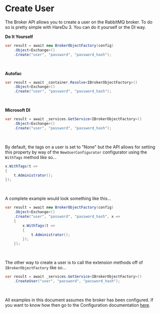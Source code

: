 # Create User

The Broker API allows you to create a user on the RabbitMQ broker. To do so is pretty simple with HareDu 3. You can do it yourself or the DI way.

**Do It Yourself**

```c#
var result = await new BrokerObjectFactory(config)
    .Object<Exchange>()
    .Create("user", "password", "password_hash");
```
<br>

**Autofac**

```c#
var result = await _container.Resolve<IBrokerObjectFactory>()
    .Object<Exchange>()
    .Create("user", "password", "password_hash");
```
<br>

**Microsoft DI**

```c#
var result = await _services.GetService<IBrokerObjectFactory>()
    .Object<Exchange>()
    .Create("user", "password", "password_hash");
```
<br>

By default, the tags on a user is set to "None" but the API allows for setting this property by way of the ```NewUserConfigurator``` configurator using the ```WithTags``` method like so...

```c#
x.WithTags(t =>
{
    t.Administrator();
});
```
<br>

A complete example would look something like this...

```c#
var result = await new BrokerObjectFactory(config)
    .Object<Exchange>()
    .Create("user", "password", "password_hash", x =>
    {
        x.WithTags(t =>
        {
            t.Administrator();
        });
    });
```
<br>

The other way to create a user is to call the extension methods off of ```IBrokerObjectFactory``` like so...

```c#
var result = await _services.GetService<IBrokerObjectFactory>()
    .CreateUser("user", "password", "password_hash");
```

<br>

All examples in this document assumes the broker has been configured. If you want to know how then go to the Configuration documentation [here](https://github.com/ahives/HareDu3/blob/master/docs/configuration.md).

